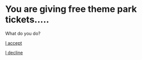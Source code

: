 # You are giving free theme park tickets.....   
What do you do?   

[I accept](accept/accept.md)   

[I decline](decline/decline.md)